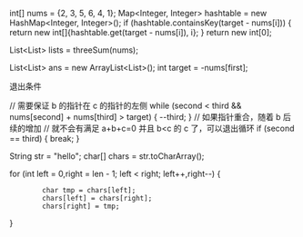 int[] nums = {2, 3, 5, 6, 4, 1};
Map<Integer, Integer> hashtable = new HashMap<Integer, Integer>();
if (hashtable.containsKey(target - nums[i])) {
    return new int[]{hashtable.get(target - nums[i]), i};
}
return new int[0];



List<List<Integer>> lists = threeSum(nums);

List<List<Integer>> ans = new ArrayList<List<Integer>>();
int target = -nums[first];

退出条件

// 需要保证 b 的指针在 c 的指针的左侧
while (second < third && nums[second] + nums[third] > target) {
    --third;
}
// 如果指针重合，随着 b 后续的增加
// 就不会有满足 a+b+c=0 并且 b<c 的 c 了，可以退出循环
if (second == third) {
    break;
}



String str = "hello";
char[] chars = str.toCharArray();

for (int left = 0,right = len - 1; left < right; left++,right--) {

            char tmp = chars[left];
            chars[left] = chars[right];
            chars[right] = tmp;

}

